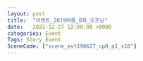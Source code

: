 ```yaml
---
layout: post
title:  "이벤트_2019여름_0화_오프닝"
date:   2021-12-27 12:00:00 +0000
categories: Event
Tags: Story Event
SceneCode: ["scene_evt190627_cp0_q1_s10"]
---
```

